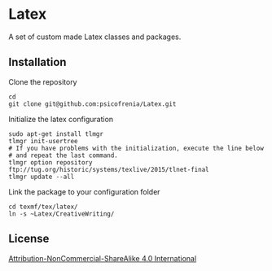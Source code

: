# Latex
A set of custom made Latex classes and packages.

## Installation

Clone the repository

```
cd
git clone git@github.com:psicofrenia/Latex.git 
```

Initialize the latex configuration

```
sudo apt-get install tlmgr
tlmgr init-usertree
# If you have problems with the initialization, execute the line below
# and repeat the last command.
tlmgr option repository ftp://tug.org/historic/systems/texlive/2015/tlnet-final
tlmgr update --all
```

Link the package to your configuration folder

```
cd texmf/tex/latex/
ln -s ~Latex/CreativeWriting/
```

## License

[Attribution-NonCommercial-ShareAlike 4.0 International](http://creativecommons.org/licenses/by-nc-sa/4.0/)